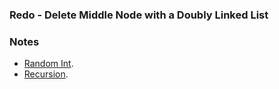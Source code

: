 ### Redo - Delete Middle Node with a Doubly Linked List

### Notes
- [Random Int](http://bit.ly/2Cv6JKi).
- [Recursion](http://bit.ly/2CHIY5Y).


